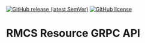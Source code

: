 <!-- PROJECT SHIELDS -->
[![GitHub release (latest SemVer)](https://img.shields.io/github/v/release/chandrawi/rmcs-resource-api)](https://github.com/chandrawi/rmcs-resource-api/releases)
[![GitHub license](https://img.shields.io/github/license/chandrawi/rmcs-resource-api)](https://github.com/chandrawi/rmcs-resource-api/blob/main/LICENSE)

# RMCS Resource GRPC API
